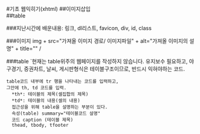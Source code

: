 #기초 웹익히기(xhtml)
##이미지삽입  
##table

###지난시간에 배운내용:
	링크, dl리스트, favicon, div, id, class
	
###이미지 
 img + src="가져올 이미지 경로/ 이미지파일" + alt="가져올 이미지의 설명" + title="" /

###table 
	`현재는 table위주의 웹페이지를 작성하지 않습니다.
	 유지보수 필요하고, 야구경기, 증권차트, 날씨, 게시판형식은 테이블구조이므로, 
	 반드시 익혀야하는 코드.
	 
	 
	table코드 내부에 tr 행을 나타내는 코드를 입력하고,  
	그안에 th, td 코드를 입력.  
	  *th*: 테이블의 제목(셀집합의 제목)  
	  *td*: 테이블의 내용(셀의 내용)  
	  접근성을 위해 table을 설명하는 부분이 있다.  
	  속성(table) summary="테이블코드 설명"
	  코드 caption (테이블 제목)
	  thead, tbody, tfooter
	  
	  
	  
	  
	  
	  
	  
	  
	  
	  
	  